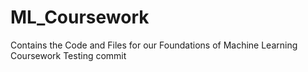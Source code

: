 # ML_Coursework
Contains the Code and Files for our Foundations of Machine Learning Coursework
Testing commit